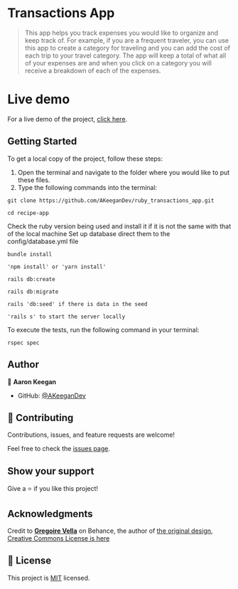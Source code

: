 # Transactions App

> This app helps you track expenses you would like to organize and keep track of. For example, if you are a frequent traveler, you can use this app to create a category for traveling and you can add the cost of each trip to your travel category. The app will keep a total of what all of your expenses are and when you click on a category you will receive a breakdown of each of the expenses.

# Live demo
For a live demo of the project, [click here](https://powerful-beach-62790.herokuapp.com/home).

## Getting Started

To get a local copy of the project, follow these steps: 
1. Open the terminal and navigate to the folder where you would like to put these files.
2. Type the following commands into the terminal: 
 ```
 git clone https://github.com/AKeeganDev/ruby_transactions_app.git
 ```
 ```
 cd recipe-app
 ```

Check the ruby version being used and install it if it is not the same with that of the local machine
Set up database direct them to the config/database.yml file
```
bundle install
```
```
'npm install' or 'yarn install'
```
```
rails db:create
```
```
rails db:migrate
```
```
rails 'db:seed' if there is data in the seed
```
```
'rails s' to start the server locally
```

To execute the tests, run the following command in your terminal:
```
rspec spec
```

## Author

👤 **Aaron Keegan**

- GitHub: [@AKeeganDev](https://github.com/AKeeganDev)

## 🤝 Contributing

Contributions, issues, and feature requests are welcome!

Feel free to check the [issues page](https://github.com/jsug9/recipe-app/issues).

## Show your support

Give a ⭐️ if you like this project!

## Acknowledgments

Credit to **[Gregoire Vella](https://www.behance.net/gregoirevella)** on Behance, the author of [the original design](https://www.behance.net/gallery/31579789/Ballhead-App-(Free-PSDs)),  [Creative Commons License is here](https://creativecommons.org/licenses/)

## 📝 License

This project is [MIT](./LICENSE) licensed.
